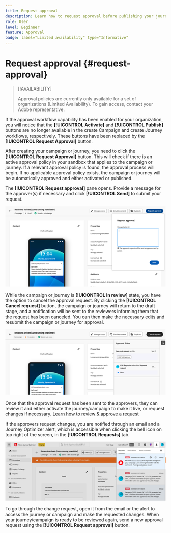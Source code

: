 ```yaml
---
title: Request approval
description: Learn how to request approval before publishing your journeys & campaigns.
role: User
level: Beginner
feature: Approval
badge: label="Limited availability" type="Informative"
---
```


# Request approval {#request-approval}

>[!AVAILABILITY]
>
> Approval policies are currently only available for a set of organizations (Limited Availability). To gain access, contact your Adobe representative.

If the approval workflow capability has been enabled for your organization, you will notice that the **[!UICONTROL Activate]** and **[!UICONTROL Publish]** buttons are no longer available in the create Campaign and create Journey workflows, respectively. These buttons have been replaced by the **[!UICONTROL Request Approval]** button.

After creating your campaign or journey, you need to click the **[!UICONTROL Request Approval]** button. This will check if there is an active approval policy in your sandbox that applies to the campaign or journey. If a relevant approval policy is found, the approval process will begin. If no applicable approval policy exists, the campaign or journey will be automatically approved and either activated or published.

The **[!UICONTROL Request approval]** pane opens. Provide a message for the approver(s) if necessary and click **[!UICONTROL Send]** to submit your request.

![](assets/approval-request.png)

While the campaign or journey is **[!UICONTROL In review]** state, you have the option to cancel the approval request. By clicking the **[!UICONTROL Cancel request]** button, the campaign or journey will return to the draft stage, and a notification will be sent to the reviewers informing them that the request has been canceled. You can then make the necessary edits and resubmit the campaign or journey for approval.

![](assets/approval-cancel.png)

Once that the approval request has been sent to the approvers, they can review it and either activate the journey/campaign to make it live, or request changes if necessary. [Learn how to review & approve a request](review-approve-request.md)

If the approvers request changes, you are notified through an email and a Journey Optimizer alert, which is accessible when clicking the bell icon on top right of the screen, in the **[!UICONTROL Requests]** tab.

![](assets/changes-requested.png)

To go through the change request, open it from the email or the alert to access the journey or campaign and make the requested changes. When your journey/campaign is ready to be reviewed again, send a new approval request using the **[!UICONTROL Request approval]** button.
